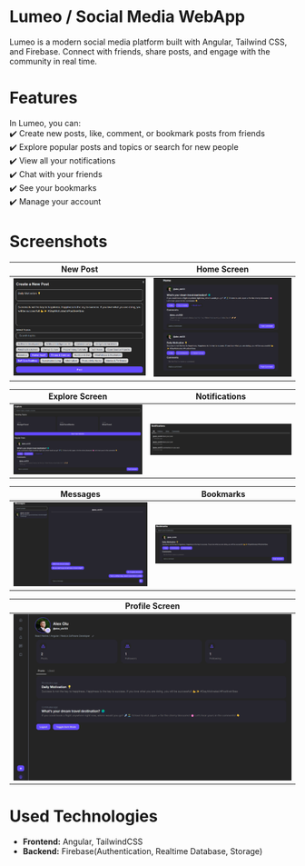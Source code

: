 # Lumeo / Social Media WebApp  

Lumeo is a modern social media platform built with Angular, Tailwind CSS, and Firebase. Connect with friends, share posts, and engage with the community in real time.  

#  Features  

In Lumeo, you can:  
✔️ Create new posts, like, comment, or bookmark posts from friends  
✔️ Explore popular posts and topics or search for new people  
✔️ View all your notifications  
✔️ Chat with your friends  
✔️ See your bookmarks  
✔️ Manage your account  

#  Screenshots  

| New Post | Home Screen |  
|----------|------------|  
| <img src="assets/readme/newPost.png" width="500px"/> | <img src="assets/readme/homeScreen.png" width="500px"/> |  

| Explore Screen | Notifications |  
|---------------|--------------|  
| <img src="assets/readme/exploreScreen.png" width="500px"/> | <img src="assets/readme/largerNotifications.png" width="500px"/> |  

| Messages | Bookmarks |  
|---------|-----------|  
| <img src="assets/readme/messagesScreen.png" width="500px"/> | <img src="assets/readme/bookmarkScreen.png" width="500px"/> |  

| Profile Screen |  
|---------------|  
| <img src="assets/readme/profileScreenWNavbar.png" width="1000px"/> |  

# Used Technologies
 - **Frontend:** Angular, TailwindCSS
 - **Backend:** Firebase(Authentication, Realtime Database, Storage)
